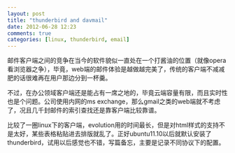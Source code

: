 ```yaml
---
layout: post
title: "thunderbird and davmail"
date: 2012-06-28 12:23
comments: true
categories: [linux, thunderbird, email]
---
```


邮件客户端之间的竞争在当今的软件貌似一直处在一个打酱油的位置（就像opera看浏览器之争），毕竟，web端的邮件体验是越做越完美了，传统的客户端不减减肥的话很难再在用户那边分到一杯羹。

不过，在办公领域客户端还是能占有一席之地的，毕竟云端容量有限，而且实时性也是个问题。公司使用内网的ms exchange，那么gmail之类的web端就不考虑了，况且几千封邮件的索引查找还是靠客户端比较靠谱。

比较了一圈linux下的客户端，evolution用的时间最长，但是对html样式的支持不是太好，某些表格粘贴进去排版就乱了。正好ubuntu11.10以后就默认安装了thunderbird，试用以后感觉也不错，写篇备忘，主要是记录不同协议下的配置。

